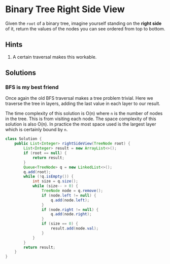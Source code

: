 # Binary Tree Right Side View

Given the `root` of a binary tree, imagine yourself standing on the
**right side** of it, return the values of the nodes you can see ordered
from top to bottom.

## Hints

1. A certain traversal makes this workable.

## Solutions

### BFS is my best friend

Once again the old BFS traversal makes a tree problem trivial. Here we
traverse the tree in layers, adding the last value in each layer to
our result.

The time complexity of this solution is O(n) where `n` is the number of
nodes in the tree. This is from visiting each node. The space complexity
of this solution is also O(n). In practice the most space used is the
largest layer which is certainly bound by `n`.

```java
class Solution {
    public List<Integer> rightSideView(TreeNode root) {
        List<Integer> result = new ArrayList<>();
        if (root == null) {
            return result;
        }
        Queue<TreeNode> q = new LinkedList<>();
        q.add(root);
        while (!q.isEmpty()) {
            int size = q.size();
            while (size-- > 0) {
                TreeNode node = q.remove();
                if (node.left != null) {
                    q.add(node.left);
                }
                if (node.right != null) {
                    q.add(node.right);
                }
                if (size == 0) {
                    result.add(node.val);
                }
            }
        }
        return result;
    }
}
```
